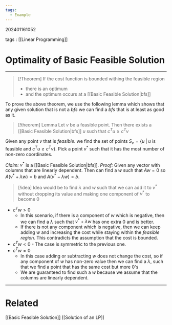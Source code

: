 ```yaml
---
tags:
  - Example
---
```


202401161052

tags : [[Linear Programming]]

#  Optimality of Basic Feasible Solution
---
>[!Theorem]
>If the cost function is bounded withing the feasible region
>- there is an optimum 
>- and the optimum occurs at a [[Basic Feasible Solution|bfs]]

To prove the above theorem, we use the following lemma which shows that any given solution that is not a *bfs* we can find a *bfs* that is at least as good as it.
>[!theorem] Lemma
>Let $v$ be a feasible point. Then there exists a [[Basic Feasible Solution|bfs]] $u$ such that $c^Tu\ge c^Tv$

Given any point $v$ that is *feasible*. we find the set of points $S_v=\{u\;|\; u\text{ is feasible and }c^Tu\ge c^Tv\}$.
Pick a point $v^*$ such that it has the most number of non-zero coordinates.

*Claim:* $v^*$ is a [[Basic Feasible Solution|bfs]].
*Proof:* Given any vector with columns that are linearly dependent.
Then can find a $w$ such that $Aw=0$ so $A(v^*+\lambda w)=b$ and $A(v^*-\lambda w)=b$. 

>[!idea]
>Idea would be to find $\lambda$ and $w$ such that we can add it to $v^*$ without dropping its value and making one component of $v^*$ to become $0$

- $c^T w>0$
	- In this scenario, if there is a component of $w$ which is negative, then we can find a $\lambda$ such that $v^*+\lambda w$ has one extra $0$ and is better.
	- If there is not any component which is negative, then we can keep adding $w$ and increasing the cost while staying within the *feasible region*. This contradicts the assumption that the cost is bounded.
- $c^Tw<0$ - The case is symmetric to the previous one.
- $c^T w = 0$ 
	- In this case adding or subtracting $w$ does not change the cost, so if any component of $w$ has non-zero value then we can find a $\lambda$, such that we find a point that has the same cost but more $0$'s
	- We are guaranteed to find such a $w$ because we assume that the columns are linearly dependent.

---
# Related
[[Basic Feasible Solution]]
[[Solution of an LP]]